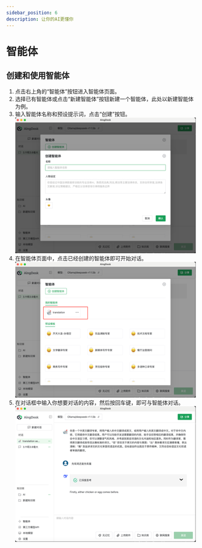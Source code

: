 ```yaml
---
sidebar_position: 6
description: 让你的AI更懂你
---
```

# 智能体
## 创建和使用智能体
1. 点击右上角的“智能体”按钮进入智能体页面。
2. 选择已有智能体或点击“新建智能体”按钮新建一个智能体，此处以新建智能体为例。
3. 输入智能体名称和预设提示词，点击“创建”按钮。
![create agent](img/2025-02-20_095013_579.png)
4. 在智能体页面中，点击已经创建的智能体即可开始对话。
![select agent](img/2025-02-20_095228_570.png)
5. 在对话框中输入你想要对话的内容，然后按回车键，即可与智能体对话。
![chat with agent](img/2025-02-20_095448_579.png)